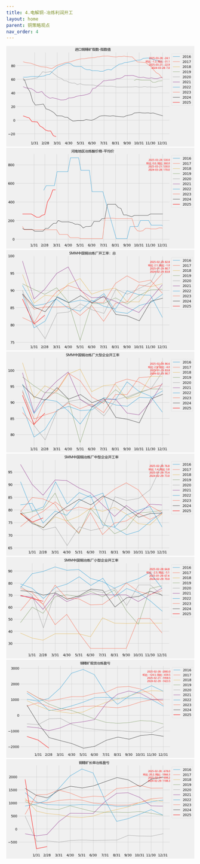 ```yaml
---
title: 4.电解铜-冶炼利润开工
layout: home
parent: 铜策略观点
nav_order: 4
---
```



<img src="Charts/%E8%BF%9B%E5%8F%A3%E9%93%9C%E7%B2%BE%E7%9F%BF%E6%8C%87%E6%95%B0-%E6%8C%87%E6%95%B0%E5%80%BC.png" alt="tc">

<img src="Charts/%E6%B2%B3%E5%8D%97%E5%9C%B0%E5%8C%BA%E5%86%B6%E7%82%BC%E9%85%B8%E4%BB%B7%E6%A0%BC-%E5%B9%B3%E5%9D%87%E4%BB%B7.png" alt="acid">


<img src="Charts/SMM%E4%B8%AD%E5%9B%BD%E9%93%9C%E5%86%B6%E7%82%BC%E5%8E%82%E5%BC%80%E5%B7%A5%E7%8E%87%EF%BC%9A%E6%80%BB.png" alt="总开工">

<img src="Charts/SMM%E4%B8%AD%E5%9B%BD%E9%93%9C%E5%86%B6%E7%82%BC%E5%8E%82%E5%A4%A7%E5%9E%8B%E4%BC%81%E4%B8%9A%E5%BC%80%E5%B7%A5%E7%8E%87.png" alt="大厂开工">

<img src="Charts/SMM%E4%B8%AD%E5%9B%BD%E9%93%9C%E5%86%B6%E7%82%BC%E5%8E%82%E4%B8%AD%E5%9E%8B%E4%BC%81%E4%B8%9A%E5%BC%80%E5%B7%A5%E7%8E%87.png" alt="中厂开工">

<img src="Charts/SMM%E4%B8%AD%E5%9B%BD%E9%93%9C%E5%86%B6%E7%82%BC%E5%8E%82%E5%B0%8F%E5%9E%8B%E4%BC%81%E4%B8%9A%E5%BC%80%E5%B7%A5%E7%8E%87.png" alt="小厂开工">

<img src="Charts/%E9%93%9C%E7%B2%BE%E7%9F%BF%E7%8E%B0%E8%B4%A7%E5%86%B6%E7%82%BC%E7%9B%88%E4%BA%8F.png" alt="冶炼现货盈亏">

<img src="Charts/%E9%93%9C%E7%B2%BE%E7%9F%BF%E9%95%BF%E5%8D%95%E5%86%B6%E7%82%BC%E7%9B%88%E4%BA%8F.png" alt="冶炼长单盈亏">